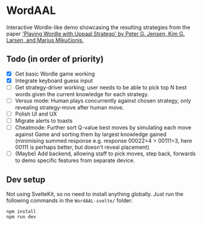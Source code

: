 # WordAAL
Interactive Wordle-like demo showcasing the resulting strategies from the paper ['Playing Wordle with Uppaal Stratego' by Peter G. Jensen, Kim G. Larsen, and Marius Mikučionis.](https://link.springer.com/chapter/10.1007/978-3-031-15629-8_15)

## Todo (in order of priority)
- [x] Get basic Wordle game working
- [x] Integrate keyboard guess input
- [ ] Get strategy-driver working; user needs to be able to pick top N best words given the current knowledge for each strategy.
- [ ] Versus mode: Human plays concurrently against chosen strategy, only revealing strategy-move after human move.
- [ ] Polish UI and UX
- [ ] Migrate alerts to toasts
- [ ] Cheatmode: Further sort Q-value best moves by simulating each move against Game and sorting them by largest knowledge gained (minimising summed response e.g. response 00022=4 > 00111=3, here 00111 is perhaps better, but doesn't reveal placement)
- [ ] (Maybe) Add backend, allowing staff to pick moves, step back, forwards to demo specific features from separate device.

## Dev setup
Not using SvelteKit, so no need to install anything globally. Just run the following commands in the `WordAAL-svelte/` folder:
```
npm install
npm run dev
```

